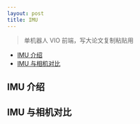 ```yaml
---
layout: post
title: IMU
---
```


> 单机器人 VIO 前端，写大论文复制粘贴用

- [IMU 介绍](#imu-介绍)
- [IMU 与相机对比](#imu-与相机对比)

## IMU 介绍



## IMU 与相机对比


